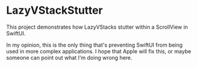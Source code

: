 # LazyVStackStutter
This project demonstrates how LazyVStacks stutter within a ScrollView in SwiftUI.

In my opinion, this is the only thing that's preventing SwiftUI from being used in more complex applications. I hope that Apple will fix this, or maybe someone can point out what I'm doing wrong here.

